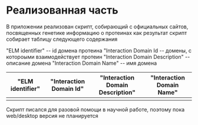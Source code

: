 # Реализованная часть
В приложении реализован скрипт, собирающий с официальных сайтов, посвященных генетике информацию о протеинах
как результат скрипт собирает таблицу следующего содержания

"ELM identifier" -- id домена протеина
"Interaction Domain Id -- домены, с котороыми взаимодействует протеин
"Interaction Domain Description" -- описание домена
 "Interaction Domain Name" -- имя домена

|"ELM identifier"|"Interaction Domain Id"|"Interaction Domain Description"|"Interaction Domain Name"|
|----------------|-----------------------|--------------------------------|-------------------------|
|                |                       |                                |                         | 

Скрипт писался для разовой помощи в научной работе, поэтому пока web/desktop версия не планируется
